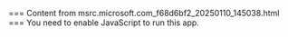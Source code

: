 === Content from msrc.microsoft.com_f68d6bf2_20250110_145038.html ===
You need to enable JavaScript to run this app.
